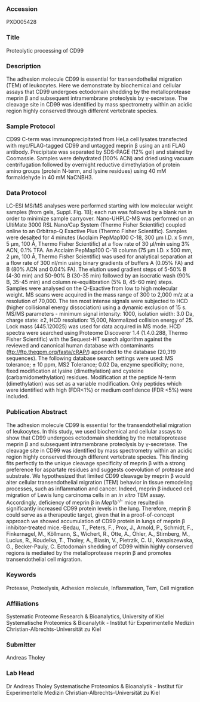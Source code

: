 ### Accession
PXD005428

### Title
Proteolytic processing of CD99

### Description
The adhesion molecule CD99 is essential for transendothelial migration (TEM) of leukocytes. Here we demonstrate by biochemical and cellular assays that CD99 undergoes ectodomain shedding by the metalloprotease meprin β and subsequent intramembrane proteolysis by γ-secretase. The cleavage site in CD99 was identified by mass spectrometry within an acidic region highly conserved through different vertebrate species.

### Sample Protocol
CD99 C-term was immunoprecipitated from HeLa cell lysates transfected with myc/FLAG-tagged CD99 and untagged meprin β using an anti FLAG antibody. Precipitate was separated by SDS-PAGE (12% gel) and stained by Coomassie. Samples were dehydrated (100% ACN) and dried using vacuum centrifugation followed by overnight reductive dimethylation of protein amino groups (protein N-term, and lysine residues) using 40 mM formaldehyde in 40 mM NaCNBH3.

### Data Protocol
LC-ESI MS/MS analyses were performed starting with low molecular weight samples (from gels, Suppl. Fig. 1B); each run was followed by a blank run in order to minimize sample carryover. Nano-UHPLC-MS was performed on an UltiMate 3000 RSL Nano/Cap System (Thermo Fisher Scientific) coupled online to an Orbitrap-Q Exactive Plus (Thermo Fisher Scientific). Samples were desalted for 4 minutes (Acclaim PepMap100 C-18, 300 µm I.D. x 5 mm, 5 µm, 100 Å, Thermo Fisher Scientific) at a flow rate of 30 µl/min using 3% ACN, 0.1% TFA. An Acclaim PepMap100 C-18 column (75 µm I.D. x 500 mm, 2 µm, 100 Å, Thermo Fisher Scientific) was used for analytical separation at a flow rate of 300 nl/min using binary gradients of buffers A (0.05% FA) and B (80% ACN and 0.04% FA). The elution used gradient steps of 5-50% B (4-30 min) and 50-90% B (30-35 min) followed by an isocratic wash (90% B, 35-45 min) and column re-equilibration (5% B, 45-60 min) steps. Samples were analysed on the Q-Exactive from low to high molecular weight.  MS scans were acquired in the mass range of 300 to 2,000 m/z at a resolution of 70,000. The ten most intense signals were subjected to HCD (higher collisional energy dissociation) using a dynamic exclusion of 15 s. MS/MS parameters - minimum signal intensity: 1000, isolation width: 3.0 Da, charge state: ≥2, HCD resolution: 15,000, Normalized collision energy of 25. Lock mass (445.120025) was used for data acquired in MS mode. HCD spectra were searched using Proteome Discoverer 1.4 (1.4.0.288, Thermo Fisher Scientific) with the Sequest-HT search algorithm against the reviewed and canonical human database with contaminants (ftp://ftp.thegpm.org/fasta/cRAP/) appended to the database (20,319 sequences). The following database search settings were used: MS tolerance; ± 10 ppm, MS2 Tolerance; 0.02 Da, enzyme specificity; none, fixed modification at lysine (dimethylation) and cysteine (carbamidomethylation) residues. Modification at the peptide N-term (dimethylation) was set as a variable modification. Only peptides which were identified with high (FDR<1%) or medium confidence (FDR <5%) were included.

### Publication Abstract
The adhesion molecule CD99 is essential for the transendothelial migration of leukocytes. In this study, we used biochemical and cellular assays to show that CD99 undergoes ectodomain shedding by the metalloprotease meprin &#x3b2; and subsequent intramembrane proteolysis by &#x3b3;-secretase. The cleavage site in CD99 was identified by mass spectrometry within an acidic region highly conserved through different vertebrate species. This finding fits perfectly to the unique cleavage specificity of meprin &#x3b2; with a strong preference for aspartate residues and suggests coevolution of protease and substrate. We hypothesized that limited CD99 cleavage by meprin &#x3b2; would alter cellular transendothelial migration (TEM) behavior in tissue remodeling processes, such as inflammation and cancer. Indeed, meprin &#x3b2; induced cell migration of Lewis lung carcinoma cells in an <i>in vitro</i> TEM assay. Accordingly, deficiency of meprin &#x3b2; in <i>Mep1b</i><sup>-/-</sup> mice resulted in significantly increased CD99 protein levels in the lung. Therefore, meprin &#x3b2; could serve as a therapeutic target, given that in a proof-of-concept approach we showed accumulation of CD99 protein in lungs of meprin &#x3b2; inhibitor-treated mice.-Bedau, T., Peters, F., Prox, J., Arnold, P., Schmidt, F., Finkernagel, M., K&#xf6;llmann, S., Wichert, R., Otte, A., Ohler, A., Stirnberg, M., Lucius, R., Koudelka, T., Tholey, A., Biasin, V., Pietrzik, C. U., Kwapiszewska, G., Becker-Pauly, C. Ectodomain shedding of CD99 within highly conserved regions is mediated by the metalloprotease meprin &#x3b2; and promotes transendothelial cell migration.

### Keywords
Protease, Proteolysis, Adhesion molecule, Inflammation, Tem, Cell migration

### Affiliations
Systematic Proteome Research & Bioanalytics, University of Kiel
Systematische Proteomics & Bioanalytik -  Institut für Experimentelle Medizin Christian-Albrechts-Universität zu Kiel

### Submitter
Andreas Tholey

### Lab Head
Dr Andreas Tholey
Systematische Proteomics & Bioanalytik -  Institut für Experimentelle Medizin Christian-Albrechts-Universität zu Kiel



